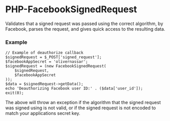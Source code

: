 PHP-FacebookSignedRequest
=========================

Validates that a signed request was passed using the correct algorithm, by Facebook, parses the request, and gives quick access to the resulting data.

### Example

    // Example of deauthorize callback
    $signedRequest = $_POST['signed_request'];
    $facebookAppSecret = 'olivernassar';
    $signedRequest = (new FacebookSignedRequest(
        $signedRequest,
        $facebookAppSecret
    ));
    $data = $signedRequest->getData();
    echo 'Deauthorizing Facebook user ID:' . ($data['user_id']);
    exit(0);

The above will throw an exception if the algorithm that the signed request
was signed using is not valid, or if the signed request is not encoded to
match your applications secret key.
